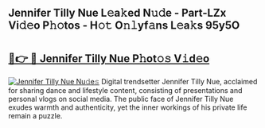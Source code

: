 ## Jennifer Tilly Nue L𝚎a𝚔ed N𝚞𝚍e - Part-LZx Vi𝚍𝚎o P𝚑𝚘tos - H𝚘𝚝 O𝚗𝚕yf𝚊ns L𝚎a𝚔s 95y5O

# <h2><a href="http://kf2rl98.oniu.top/?m=Jennifer+Tilly+Nue">🔗👉 🔴 Jennifer Tilly Nue P𝚑ot𝚘𝚜 V𝚒d𝚎o</a></h2>

[![Jennifer Tilly Nue Nu𝚍e𝚜](https://i.imgur.com/0qMVB7G.gif)](http://kf2rl98.oniu.top/?m=Jennifer+Tilly+Nue)
Digital trendsetter Jennifer Tilly Nue, acclaimed for sharing dance and lifestyle content, consisting of presentations and personal vlogs on social media. The public face of Jennifer Tilly Nue exudes warmth and authenticity, yet the inner workings of his private life remain a puzzle.  

